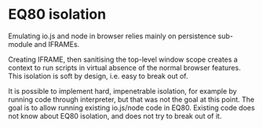 EQ80 isolation
===========

Emulating io.js and node in browser relies mainly on persistence sub-module and IFRAMEs.

Creating IFRAME, then sanitising the top-level window scope creates a context to run scripts
in virtual absence of the normal browser features. This isolation is soft by design, i.e. easy to break out of.

It is possible to implement hard, impenetrable isolation, for example by running code through interpreter,
but that was not the goal at this point. The goal is to allow running existing io.js/node code in EQ80.
Existing code does not know about EQ80 isolation, and does not try to break out of it.